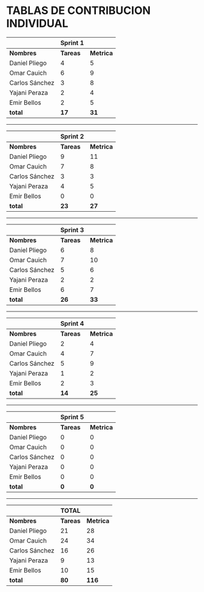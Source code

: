 

# **TABLAS DE CONTRIBUCION INDIVIDUAL**

|              |  Sprint 1 |           | 
|--------------|-----------|-----------|
|**Nombres**   | **Tareas**|**Metrica**|
|Daniel Pliego |   4       |   5       |
|Omar Cauich   |   6       |   9       |
|Carlos Sánchez|   3       |   8       |
|Yajani Peraza |   2       |   4       |
|Emir Bellos   |   2       |   5       | 
| **total**    |    **17**  |   **31** |

---

|              |  Sprint 2 |           |
|--------------|-----------|-----------|
|**Nombres**   | **Tareas**|**Metrica**|
|Daniel Pliego |   9       |   11       |
|Omar Cauich   |   7       |   8       |
|Carlos Sánchez|   3       |   3       |
|Yajani Peraza |   4       |   5       |
|Emir Bellos   |   0       |   0       |
| **total**    |    **23**  |   **27** |

---

|              |  Sprint 3 |           |
|--------------|-----------|-----------|
|**Nombres**   | **Tareas**|**Metrica**|
|Daniel Pliego |    6      |   8       |
|Omar Cauich   |    7      |   10      |
|Carlos Sánchez|    5      |   6       |
|Yajani Peraza |    2      |   2       |
|Emir Bellos   |    6      |   7       |
| **total**    |   **26**  |   **33**  |

---

|              |  Sprint 4 |           |
|--------------|-----------|-----------|
|**Nombres**   | **Tareas**|**Metrica**|
|Daniel Pliego |    2      |   4       |
|Omar Cauich   |    4      |   7       |
|Carlos Sánchez|    5      |   9       |
|Yajani Peraza |    1      |   2       |
|Emir Bellos   |    2      |   3       |
| **total**    |   **14**  |   **25**  |

---

|              |  Sprint 5 |           |
|--------------|-----------|-----------|
|**Nombres**   | **Tareas**|**Metrica**|
|Daniel Pliego |    0      |   0       |
|Omar Cauich   |    0      |   0       |
|Carlos Sánchez|    0      |   0       |
|Yajani Peraza |    0      |   0       |
|Emir Bellos   |    0      |   0       |
| **total**    |   **0**   |   **0**   |

---

|              |  TOTAL    |           |
|--------------|-----------|-----------|
|**Nombres**   | **Tareas**|**Metrica**|
|Daniel Pliego |   21      |   28      |
|Omar Cauich   |   24      |   34      |
|Carlos Sánchez|   16      |   26      |
|Yajani Peraza |   9       |   13      |
|Emir Bellos   |   10      |   15      |
| **total**    |   **80**  |   **116** |                                                                                                                                                                                                                                                                        
